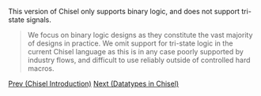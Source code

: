 This version of Chisel only supports binary logic, and does not
support tri-state signals.

>We focus on binary logic designs as they constitute the vast majority
of designs in practice.  We omit support for tri-state logic in the
current Chisel language as this is in any case poorly supported by
industry flows, and difficult to use reliably outside of controlled
hard macros.

[Prev (Chisel Introduction)](Chisel-Introduction)  [Next (Datatypes in Chisel)](Datatypes-in-Chisel)